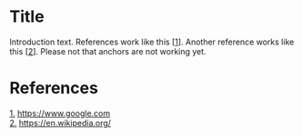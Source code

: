 # Title
Introduction text. References work like this [[1](#ref-1)]. Another reference works like this [[2](#ref-2)].
Please not that anchors are not working yet.

# References
[1.](#ref-1) https://www.google.com  
[2.](#ref-2) https://en.wikipedia.org/
